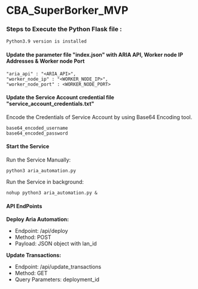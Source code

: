 # CBA_SuperBorker_MVP

### Steps to Execute the Python Flask file :

    Python3.9 version is installed

#### Update the parameter file "index.json" with ARIA API, Worker node IP Addresses & Worker node Port

    "aria_api" : "<ARIA_API>",
    "worker_node_ip" : "<WORKER_NODE_IP>",
    "worker_node_port" : <WORKER_NODE_PORT>

#### Update the Service Account credential file "service_account_credentials.txt"
Encode the Credentials of Service Account by using Base64 Encoding tool.

    base64_encoded_username
    base64_encoded_password

#### Start the Service 
Run the Service Manually:

    python3 aria_automation.py

Run the Service in background:

    nohup python3 aria_automation.py &

#### API EndPoints 
**Deploy Aria Automation:**
- Endpoint: /api/deploy
- Method: POST
- Payload: JSON object with lan_id

**Update Transactions:**
- Endpoint: /api/update_transactions
- Method: GET
- Query Parameters: deployment_id




